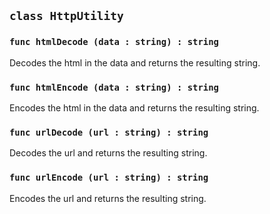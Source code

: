 ## ```class HttpUtility```

### ```func htmlDecode (data : string) : string```
Decodes the html in the data and returns the resulting string.

### ```func htmlEncode (data : string) : string```
Encodes the html in the data and returns the resulting string.

### ```func urlDecode (url : string) : string```
Decodes the url and returns the resulting string.

### ```func urlEncode (url : string) : string```
Encodes the url and returns the resulting string.
